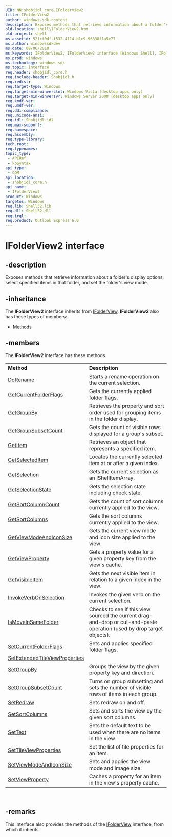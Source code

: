 ```yaml
---
UID: NN:shobjidl_core.IFolderView2
title: IFolderView2
author: windows-sdk-content
description: Exposes methods that retrieve information about a folder's display options, select specified items in that folder, and set the folder's view mode.
old-location: shell\IFolderView2.htm
old-project: shell
ms.assetid: 52fcf0df-f532-4114-b1c9-96838f1a5e77
ms.author: windowssdkdev
ms.date: 08/06/2018
ms.keywords: IFolderView2, IFolderView2 interface [Windows Shell], IFolderView2 interface [Windows Shell],described, _shell_IFolderView2, shell.IFolderView2, shobjidl_core/IFolderView2
ms.prod: windows
ms.technology: windows-sdk
ms.topic: interface
req.header: shobjidl_core.h
req.include-header: Shobjidl.h
req.redist: 
req.target-type: Windows
req.target-min-winverclnt: Windows Vista [desktop apps only]
req.target-min-winversvr: Windows Server 2008 [desktop apps only]
req.kmdf-ver: 
req.umdf-ver: 
req.ddi-compliance: 
req.unicode-ansi: 
req.idl: Shobjidl.idl
req.max-support: 
req.namespace: 
req.assembly: 
req.type-library: 
tech.root: 
req.typenames: 
topic_type:
 - APIRef
 - kbSyntax
api_type:
 - COM
api_location:
 - shobjidl_core.h
api_name:
 - IFolderView2
product: Windows
targetos: Windows
req.lib: Shell32.lib
req.dll: Shell32.dll
req.irql: 
req.product: Outlook Express 6.0
---
```


# IFolderView2 interface


## -description


Exposes methods that retrieve information about a folder's display options, select specified items in that folder, and set the folder's view mode.


## -inheritance

The <b xmlns:loc="http://microsoft.com/wdcml/l10n">IFolderView2</b> interface inherits from <a href="https://msdn.microsoft.com/3bc2615e-f07c-4959-b89e-bbbd2bf45a94">IFolderView</a>. <b>IFolderView2</b> also has these types of members:
<ul>
<li><a href="https://docs.microsoft.com/">Methods</a></li>
</ul>

## -members

The <b>IFolderView2</b> interface has these methods.
<table class="members" id="memberListMethods">
<tr>
<th align="left" width="37%">Method</th>
<th align="left" width="63%">Description</th>
</tr>
<tr data="declared;">
<td align="left" width="37%">
<a href="https://msdn.microsoft.com/194804bc-c446-491b-9452-996132a65fcf">DoRename</a>
</td>
<td align="left" width="63%">
Starts a rename operation on the current selection.

</td>
</tr>
<tr data="declared;">
<td align="left" width="37%">
<a href="https://msdn.microsoft.com/334d93c7-79a5-46c0-9042-400504aa2706">GetCurrentFolderFlags</a>
</td>
<td align="left" width="63%">
Gets the currently applied folder flags.

</td>
</tr>
<tr data="declared;">
<td align="left" width="37%">
<a href="https://msdn.microsoft.com/6fabf321-34af-4a5e-b2c0-9ed344e1c782">GetGroupBy</a>
</td>
<td align="left" width="63%">
Retrieves the property and sort order used for grouping items in the folder display.

</td>
</tr>
<tr data="declared;">
<td align="left" width="37%">
<a href="https://msdn.microsoft.com/f377b9ec-6421-454f-b2d0-f3d1b537e2c3">GetGroupSubsetCount</a>
</td>
<td align="left" width="63%">
Gets the count of visible rows displayed for a group's subset.

</td>
</tr>
<tr data="declared;">
<td align="left" width="37%">
<a href="https://msdn.microsoft.com/557ff412-2da9-4723-9f84-802e084ebaca">GetItem</a>
</td>
<td align="left" width="63%">
Retrieves an object that represents a specified item.

</td>
</tr>
<tr data="declared;">
<td align="left" width="37%">
<a href="https://msdn.microsoft.com/fca9fd45-05ce-4300-aecf-a2843614a11d">GetSelectedItem</a>
</td>
<td align="left" width="63%">
Locates the currently selected item at or after a given index.

</td>
</tr>
<tr data="declared;">
<td align="left" width="37%">
<a href="https://msdn.microsoft.com/d8ff0c8f-9678-455b-b7ec-9b651df769bc">GetSelection</a>
</td>
<td align="left" width="63%">
Gets the current selection as an IShellItemArray.

</td>
</tr>
<tr data="declared;">
<td align="left" width="37%">
<a href="https://msdn.microsoft.com/fc446188-c7f8-4158-a5b4-631fb374e0c4">GetSelectionState</a>
</td>
<td align="left" width="63%">
Gets the selection state including check state.

</td>
</tr>
<tr data="declared;">
<td align="left" width="37%">
<a href="https://msdn.microsoft.com/26590565-f992-4f14-bbbc-4099a1a3ac11">GetSortColumnCount</a>
</td>
<td align="left" width="63%">
Gets the count of sort columns currently applied to the view.

</td>
</tr>
<tr data="declared;">
<td align="left" width="37%">
<a href="https://msdn.microsoft.com/33d005bd-3ea0-42d0-ae87-417fb7c087d4">GetSortColumns</a>
</td>
<td align="left" width="63%">
Gets the sort columns currently applied to the view.

</td>
</tr>
<tr data="declared;">
<td align="left" width="37%">
<a href="https://msdn.microsoft.com/4696d55e-aad7-41f2-b2c0-47d4b507c70c">GetViewModeAndIconSize</a>
</td>
<td align="left" width="63%">
Gets the current view mode and icon size applied to the view.

</td>
</tr>
<tr data="declared;">
<td align="left" width="37%">
<a href="https://msdn.microsoft.com/26749aa8-9c5d-4b6b-b5af-bf52d4e8c8ce">GetViewProperty</a>
</td>
<td align="left" width="63%">
Gets a property value for a given property key from the view's cache.
	
            

</td>
</tr>
<tr data="declared;">
<td align="left" width="37%">
<a href="https://msdn.microsoft.com/5b196377-53c4-49a1-be35-39d34b1638e3">GetVisibleItem</a>
</td>
<td align="left" width="63%">
Gets the next visible item in relation to a given index in the view.

</td>
</tr>
<tr data="declared;">
<td align="left" width="37%">
<a href="https://msdn.microsoft.com/085a08f9-c6a2-417c-973a-d0df84d8c821">InvokeVerbOnSelection</a>
</td>
<td align="left" width="63%">
Invokes the given verb on the current selection.

</td>
</tr>
<tr data="declared;">
<td align="left" width="37%">
<a href="https://msdn.microsoft.com/1687a162-f81c-422b-afc2-0b5b8b6951ad">IsMoveInSameFolder</a>
</td>
<td align="left" width="63%">
Checks to see if this view sourced the current drag-and-drop or cut-and-paste operation (used by drop target objects).

</td>
</tr>
<tr data="declared;">
<td align="left" width="37%">
<a href="https://msdn.microsoft.com/94999ac7-c9dd-439e-8f63-eeb226763200">SetCurrentFolderFlags</a>
</td>
<td align="left" width="63%">
Sets and applies specified folder flags.

</td>
</tr>
<tr data="declared;">
<td align="left" width="37%">
<a href="https://msdn.microsoft.com/efb2eb1a-47fa-45b2-8d8d-fc75bbe46c80">SetExtendedTileViewProperties</a>
</td>
<td align="left" width="63%"></td>
</tr>
<tr data="declared;">
<td align="left" width="37%">
<a href="https://msdn.microsoft.com/2d0761cb-7c81-48f7-994d-6dd61062d848">SetGroupBy</a>
</td>
<td align="left" width="63%">
Groups the view by the given property key and direction.

</td>
</tr>
<tr data="declared;">
<td align="left" width="37%">
<a href="https://msdn.microsoft.com/5aacc63a-d129-4539-a43f-f4dd74ab4fea">SetGroupSubsetCount</a>
</td>
<td align="left" width="63%">
Turns on group subsetting and sets the number of visible rows of items in each group.

</td>
</tr>
<tr data="declared;">
<td align="left" width="37%">
<a href="https://msdn.microsoft.com/870a72e2-25fc-421f-bd46-961bf71981cc">SetRedraw</a>
</td>
<td align="left" width="63%">
Sets redraw on and off.

</td>
</tr>
<tr data="declared;">
<td align="left" width="37%">
<a href="https://msdn.microsoft.com/54dfac6b-8355-4064-9f54-4172975b8028">SetSortColumns</a>
</td>
<td align="left" width="63%">
Sets and sorts the view by the given sort columns.  

</td>
</tr>
<tr data="declared;">
<td align="left" width="37%">
<a href="https://msdn.microsoft.com/72528831-ec5d-417e-94dd-7345b5fd7de6">SetText</a>
</td>
<td align="left" width="63%">
Sets the default text to be used when there are no items in the view.

</td>
</tr>
<tr data="declared;">
<td align="left" width="37%">
<a href="https://msdn.microsoft.com/44abbbbb-8d4d-4a09-9c17-a2255467de44">SetTileViewProperties</a>
</td>
<td align="left" width="63%">
Set the list of tile properties for an item.
        
            

</td>
</tr>
<tr data="declared;">
<td align="left" width="37%">
<a href="https://msdn.microsoft.com/52724e5d-074f-4715-9dca-50ed22d8519e">SetViewModeAndIconSize</a>
</td>
<td align="left" width="63%">
Sets and applies the view mode and image size.

</td>
</tr>
<tr data="declared;">
<td align="left" width="37%">
<a href="https://msdn.microsoft.com/76d91df0-8c90-45dc-9637-910b0874e9fa">SetViewProperty</a>
</td>
<td align="left" width="63%">
Caches a property for an item in the view's property cache.
        
            

</td>
</tr>
</table> 


## -remarks



This interface also provides the methods of the <a href="https://msdn.microsoft.com/3bc2615e-f07c-4959-b89e-bbbd2bf45a94">IFolderView</a> interface, from which it inherits.



